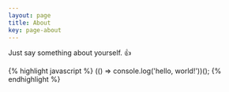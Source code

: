 ```yaml
---
layout: page
title: About
key: page-about
---
```


Just say something about yourself. :+1:

{% highlight javascript %}
(() => console.log('hello, world!'))();
{% endhighlight %}
